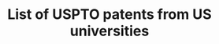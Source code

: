 ---
layout: default
description: from the paper "Innovation and Top Income Inequality" (Aghion, Akcigit,
  Bergeaud, Blundell, Hémous). This dataset lists all USPTO patent from 1969 to 2016
  whose assignee is a univeristy and give the name and state of this university (originally
  taken from USPTO and improved).
record_creation_timestamp: 08/17/2021, 09:11:41
shortname: us_university_patents
timeframe: 1969-2016
title: List of USPTO patents from US universities
url: https://sites.google.com/site/abergeaudeco/data?authuser=0
uuid: f61ebc77-4082-43c5-ae60-383a756ce308
---